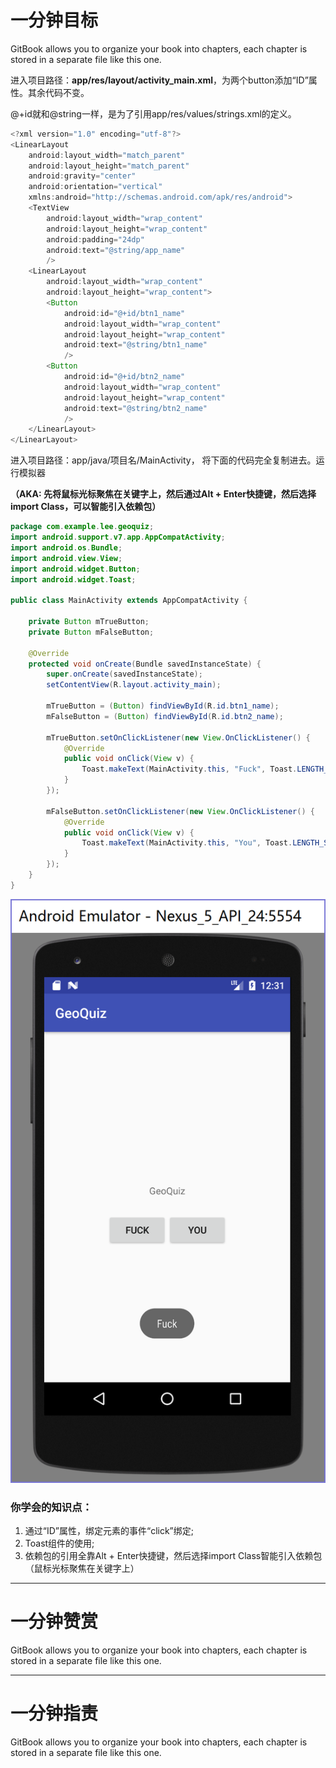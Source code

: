 # 一分钟目标

GitBook allows you to organize your book into chapters, each chapter is stored in a separate file like this one.

进入项目路径：**app/res/layout/activity\_main.xml**，为两个button添加“ID”属性。其余代码不变。

@+id就和@string一样，是为了引用app/res/values/strings.xml的定义。

```java
<?xml version="1.0" encoding="utf-8"?>
<LinearLayout
    android:layout_width="match_parent"
    android:layout_height="match_parent"
    android:gravity="center"
    android:orientation="vertical"
    xmlns:android="http://schemas.android.com/apk/res/android">
    <TextView
        android:layout_width="wrap_content"
        android:layout_height="wrap_content"
        android:padding="24dp"
        android:text="@string/app_name"
        />
    <LinearLayout
        android:layout_width="wrap_content"
        android:layout_height="wrap_content">
        <Button
            android:id="@+id/btn1_name"
            android:layout_width="wrap_content"
            android:layout_height="wrap_content"
            android:text="@string/btn1_name"
            />
        <Button
            android:id="@+id/btn2_name"
            android:layout_width="wrap_content"
            android:layout_height="wrap_content"
            android:text="@string/btn2_name"
            />
    </LinearLayout>
</LinearLayout>
```

进入项目路径：app/java/项目名/MainActivity， 将下面的代码完全复制进去。运行模拟器

**（AKA:  先将鼠标光标聚焦在关键字上，然后通过Alt + Enter快捷键，然后选择import Class，可以智能引入依赖包）**

```java
package com.example.lee.geoquiz;
import android.support.v7.app.AppCompatActivity;
import android.os.Bundle;
import android.view.View;
import android.widget.Button;
import android.widget.Toast;

public class MainActivity extends AppCompatActivity {

    private Button mTrueButton;
    private Button mFalseButton;

    @Override
    protected void onCreate(Bundle savedInstanceState) {
        super.onCreate(savedInstanceState);
        setContentView(R.layout.activity_main);

        mTrueButton = (Button) findViewById(R.id.btn1_name);
        mFalseButton = (Button) findViewById(R.id.btn2_name);

        mTrueButton.setOnClickListener(new View.OnClickListener() {
            @Override
            public void onClick(View v) {
                Toast.makeText(MainActivity.this, "Fuck", Toast.LENGTH_SHORT).show();
            }
        });

        mFalseButton.setOnClickListener(new View.OnClickListener() {
            @Override
            public void onClick(View v) {
                Toast.makeText(MainActivity.this, "You", Toast.LENGTH_SHORT).show();
            }
        });
    }
}
```

![](/assets/import.png)

### 你学会的知识点：

1. 通过“ID”属性，绑定元素的事件“click”绑定;
2. Toast组件的使用;
3. 依赖包的引用全靠Alt + Enter快捷键，然后选择import Class智能引入依赖包（鼠标光标聚焦在关键字上）

---

# 一分钟赞赏

GitBook allows you to organize your book into chapters, each chapter is stored in a separate file like this one.

---

# 一分钟指责

GitBook allows you to organize your book into chapters, each chapter is stored in a separate file like this one.

